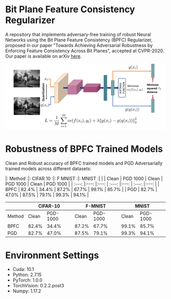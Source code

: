 # Bit Plane Feature Consistency Regularizer 
A repository that implements adversary-free training of robust Neural Networks using the Bit Plane Feature Consistency (BPFC) Regularizer, proposed in our paper "Towards Achieving Adversarial Robustness by Enforcing Feature Consistency Across Bit Planes", accepted at CVPR-2020. Our paper is available on arXiv [here](https://arxiv.org/abs/2004.00306).

![schematic](https://github.com/GaurangSriramanan/BPFC/blob/master/BPFC_schematic_figure.png)

# Robustness of BPFC Trained Models
Clean and Robust accuracy of BPFC trained models and PGD Adversarially trained models across different datasets:

|: Method :|:     CIFAR 10    :|:     F MNIST     :|:      MNIST      :| 
|          |  Clean | PGD 1000 |  Clean | PGD 1000 |  Clean | PGD 1000 |
|   :---:  |:---:   |:---:     | :---:  |:---:     |  :---: |:---:     |
|   BPFC   |  82.4% |   34.4%  |  87.2% |   67.7%  |  99.1% |   85.7%  | 
|   PGD    |  82.7% |   47.0%  |  87.5% |   79.1%  |  99.3% |   94.1%  |

<table>
<thead>
  <tr>
    <th></th>
    <th colspan="2">CIFAR-10</th>
    <th colspan="2">F-MNIST</th>
    <th colspan="2">MNIST</th>
  </tr>
</thead>
<tbody>
  <tr>
    <td>Method</td>
    <td>Clean</td>
    <td>PGD-1000</td>
    <td>Clean</td>
    <td>PGD-1000</td>
    <td>Clean</td>
    <td>PGD-1000</td>
  </tr>
  <tr>
    <td>BPFC</td>
    <td>82.4%</td>
    <td>34.4%</td>
    <td>87.2%</td>
    <td>67.7%</td>
    <td>99.1%</td>
    <td>85.7%</td>
  </tr>
  <tr>
    <td>PGD</td>
    <td>82.7%</td>
    <td>47.0%</td>
    <td>87.5%</td>
    <td>79.1%</td>
    <td>99.3%</td>
    <td>94.1%<br></td>
  </tr>
</tbody>
</table>

# Environment Settings
+ Cuda: 10.1
+ Python: 2.7.15
+ PyTorch: 1.0.0
+ TorchVision: 0.2.2.post3
+ Numpy: 1.17.2
